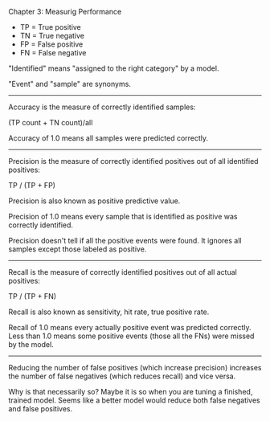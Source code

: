Chapter 3: Measurig Performance

- TP = True positive
- TN = True negative
- FP = False positive
- FN = False negative

"Identified" means "assigned to the right category" by a model.

"Event" and "sample" are synonyms.

---
Accuracy is the measure of correctly identified samples: 

(TP count + TN count)/all

Accuracy of 1.0 means all samples were predicted correctly.



---
Precision is the measure of correctly identified positives out of all identified positives:

TP / (TP + FP)

Precision is also known as positive predictive value.

Precision of 1.0 means every sample that is identified as positive was correctly identified.

Precision doesn't tell if all the positive events were found. It ignores all samples except those labeled as positive.


---
Recall is the measure of correctly identified positives out of all actual positives:

TP / (TP + FN)

Recall is also known as sensitivity, hit rate, true positive rate.

Recall of 1.0 means every actually positive event was predicted correctly. Less than 1.0 means some positive events (those all the FNs) were missed by the model.

---
Reducing the number of false positives (which increase precision) increases the number of false negatives (which reduces recall) and vice versa.

Why is that necessarily so? Maybe it is so when you are tuning a finished, trained model. Seems like a better model would reduce both false negatives and false positives.
